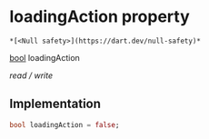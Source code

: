 


# loadingAction property




    *[<Null safety>](https://dart.dev/null-safety)*


[bool](https://api.flutter.dev/flutter/dart-core/bool-class.html) loadingAction
  
_read / write_






## Implementation

```dart
bool loadingAction = false;


```







